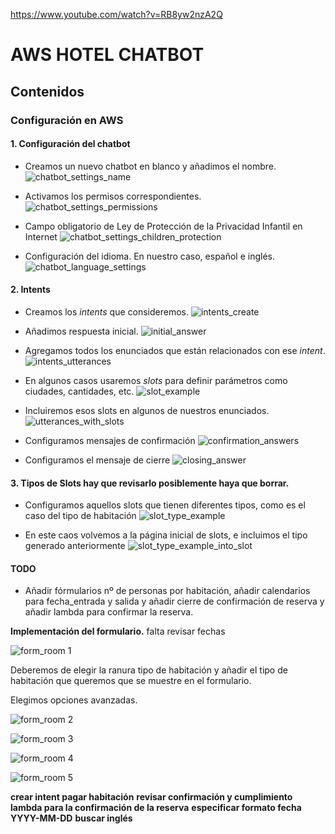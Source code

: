 https://www.youtube.com/watch?v=RB8yw2nzA2Q
# AWS HOTEL CHATBOT

## Contenidos

### Configuración en AWS

#### 1. Configuración del chatbot

- Creamos un nuevo chatbot en blanco y añadimos el nombre.
![chatbot_settings_name](img/chatbot_settings_name.png)

- Activamos los permisos correspondientes.
![chatbot_settings_permissions](img/chatbot_settings_permissions.png)

- Campo obligatorio de Ley de Protección de la Privacidad Infantil en Internet 
![chatbot_settings_children_protection](img/chatbot_settings_children_protection.png)

- Configuración del idioma. En nuestro caso, español e inglés.
![chatbot_language_settings](img/chatbot_language_settings.png)

#### 2. Intents
- Creamos los _intents_ que consideremos. 
![intents_create](img/intents_create.png)

- Añadimos respuesta inicial.
![initial_answer](img/initial_answer.png)

- Agregamos todos los enunciados que están relacionados con ese _intent_. 
![intents_utterances](img/intents_utterances.png)

- En algunos casos usaremos _slots_ para definir parámetros como ciudades, cantidades, etc. 
![slot_example](img/slots_example.png)

- Incluiremos esos slots en algunos de nuestros enunciados. 
![utterances_with_slots](img/utterances_with_slots.png)

- Configuramos mensajes de confirmación
![confirmation_answers](img/confirmation_answers.png)

- Configuramos el mensaje de cierre
![closing_answer](img/closing_answer.png)

#### 3. Tipos de Slots hay que revisarlo posiblemente haya que borrar.

- Configuramos aquellos slots que tienen diferentes tipos, como es el caso del tipo de habitación
![slot_type_example](img/slot_type_example.png)

- En este caos volvemos a la página inicial de slots, e incluimos el tipo generado anteriormente
![slot_type_example_into_slot](img/slot_type_example_into_slot.png)

#### TODO
- Añadir fórmularios nº de personas por habitación, añadir calendarios para fecha_entrada y salida y añadir cierre de confirmación de reserva y añadir lambda para confirmar la reserva.

**Implementación del formulario.** falta revisar fechas

![form_room 1](img/formulario_habitacion_1.png)

Deberemos de elegir la ranura tipo de habitación y añadir el tipo de habitación que queremos que se muestre en el formulario.

Elegimos opciones avanzadas.

![form_room 2](img/formulario_habitacion_2.png)

![form_room 3](img/formulario_habitacion_3.png)

![form_room 4](img/formulario_habitacion_4.png)

![form_room 5](img/formulario_habitacion_5.png)

**crear intent pagar habitación**
**revisar confirmación y cumplimiento**
**lambda para la confirmación de la reserva**
**especificar formato fecha YYYY-MM-DD**
**buscar inglés**